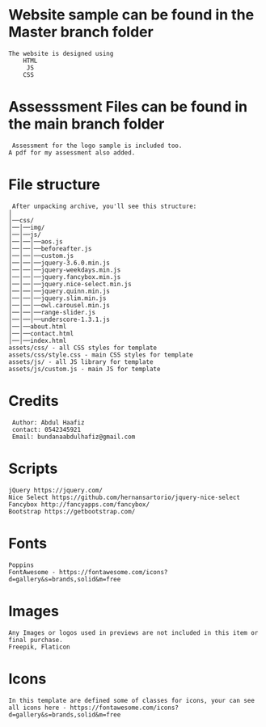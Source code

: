 
# Website sample can be found in the Master branch folder
  	The website is designed using 
      	HTML
     	 JS
      	CSS
# Assesssment Files can be found in the main branch folder
 	 Assessment for the logo sample is included too.
  	A pdf for my assessment also added.
  
# File structure
  	 After unpacking archive, you'll see this structure:
	│
	│──css/
	│──│──img/
	│──│──js/
	│──│──│──aos.js
	│──│──│──beforeafter.js
	│──│──│──custom.js
	│──│──│──jquery-3.6.0.min.js
	│──│──│──jquery-weekdays.min.js
	│──│──│──jquery.fancybox.min.js
	│──│──│──jquery.nice-select.min.js
	│──│──│──jquery.quinn.min.js
	│──│──│──jquery.slim.min.js
	│──│──│──owl.carousel.min.js
	│──│──│──range-slider.js
	│──│──│──underscore-1.3.1.js
	│──│──about.html
	│──│──contact.html
	│──│──index.html
	assets/css/ - all CSS styles for template
	assets/css/style.css - main CSS styles for template
	assets/js/ - all JS library for template
	assets/js/custom.js - main JS for template


# Credits
	 Author: Abdul Haafiz
	 contact: 0542345921
	 Email: bundanaabdulhafiz@gmail.com
 
# Scripts
	jQuery https://jquery.com/
	Nice Select https://github.com/hernansartorio/jquery-nice-select
	Fancybox http://fancyapps.com/fancybox/
	Bootstrap https://getbootstrap.com/
# Fonts
	Poppins
	FontAwesome - https://fontawesome.com/icons?d=gallery&s=brands,solid&m=free

# Images
	Any Images or logos used in previews are not included in this item or final purchase.
	Freepik, Flaticon
# Icons
	In this template are defined some of classes for icons, your can see all icons here - https://fontawesome.com/icons?d=gallery&s=brands,solid&m=free

